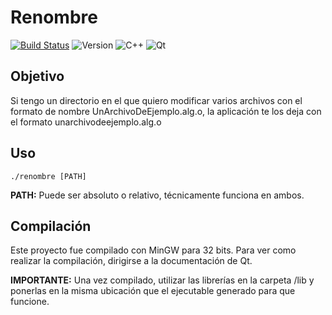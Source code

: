 # Renombre
[![Build Status](https://travis-ci.org/marcoshuck/renombre.svg?branch=master)](https://travis-ci.org/marcoshuck/renombre) ![Version](https://img.shields.io/badge/version-1.1.0-blue.svg) ![C++](https://img.shields.io/badge/c++-11-orange.svg) ![Qt](https://img.shields.io/badge/qt-5.10.1-green.svg) 

## Objetivo
Si tengo un directorio en el que quiero modificar varios archivos con el formato de nombre UnArchivoDeEjemplo.alg.o, la aplicación te los deja con el formato unarchivodeejemplo.alg.o

## Uso
```
./renombre [PATH]
```
**PATH:** Puede ser absoluto o relativo, técnicamente funciona en ambos.

## Compilación
Este proyecto fue compilado con MinGW para 32 bits. Para ver como realizar la compilación, dirigirse a la documentación de Qt.

**IMPORTANTE:** Una vez compilado, utilizar las librerías en la carpeta /lib y ponerlas en la misma ubicación que el ejecutable generado para que funcione.
